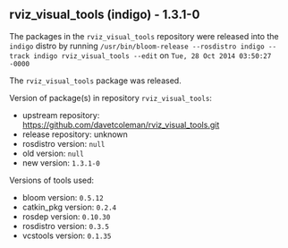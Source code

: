 ## rviz_visual_tools (indigo) - 1.3.1-0

The packages in the `rviz_visual_tools` repository were released into the `indigo` distro by running `/usr/bin/bloom-release --rosdistro indigo --track indigo rviz_visual_tools --edit` on `Tue, 28 Oct 2014 03:50:27 -0000`

The `rviz_visual_tools` package was released.

Version of package(s) in repository `rviz_visual_tools`:
- upstream repository: https://github.com/davetcoleman/rviz_visual_tools.git
- release repository: unknown
- rosdistro version: `null`
- old version: `null`
- new version: `1.3.1-0`

Versions of tools used:
- bloom version: `0.5.12`
- catkin_pkg version: `0.2.4`
- rosdep version: `0.10.30`
- rosdistro version: `0.3.5`
- vcstools version: `0.1.35`


